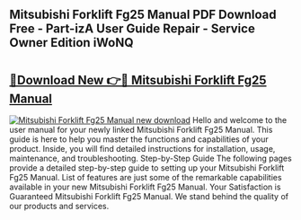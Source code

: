 ## Mitsubishi Forklift Fg25 Manual PDF Download Free - Part-izA User Guide Repair - Service Owner Edition iWoNQ

# <h2><a href="http://cf29452.oget.top/?id=Mitsubishi+Forklift+Fg25+Manual">🔗Download New 👉🔴 Mitsubishi Forklift Fg25 Manual</a></h2>

[![Mitsubishi Forklift Fg25 Manual new download](https://i.imgur.com/5g1atiW.png)](http://cf29452.oget.top/?id=Mitsubishi+Forklift+Fg25+Manual)
Hello and welcome to the user manual for your newly linked Mitsubishi Forklift Fg25 Manual. This guide is here to help you master the functions and capabilities of your product. Inside, you will find detailed instructions for installation, usage, maintenance, and troubleshooting. Step-by-Step Guide The following pages provide a detailed step-by-step guide to setting up your Mitsubishi Forklift Fg25 Manual. List of features are just some of the remarkable capabilities available in your new Mitsubishi Forklift Fg25 Manual. Your Satisfaction is Guaranteed Mitsubishi Forklift Fg25 Manual. We stand behind the quality of our products and services.
